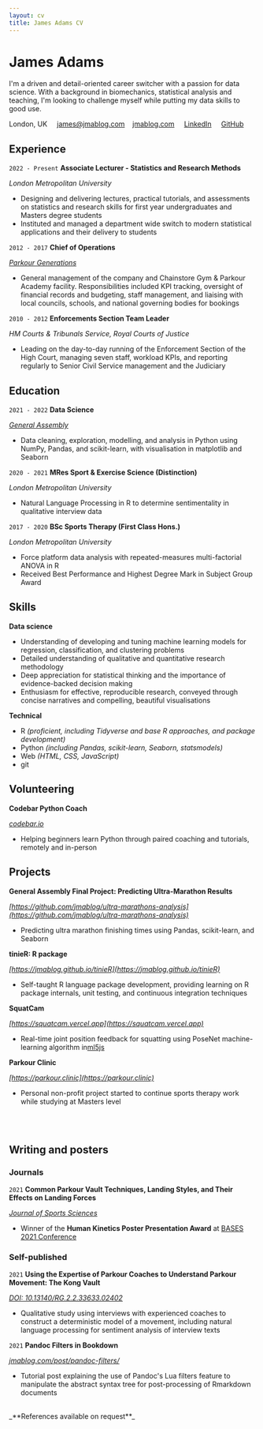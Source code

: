 ```yaml
---
layout: cv
title: James Adams CV
---
```

# James Adams
I'm a driven and detail-oriented career switcher with a passion for data science. With a background in biomechanics, statistical analysis and teaching, I'm looking to challenge myself while putting my data skills to good use.

<div id="webaddress">
<a id="address">London, UK &nbsp;&nbsp;&nbsp; </a>
<a href="james@jmablog.com">james@jmablog.com</a>
&nbsp;&nbsp; <a href="https://jmablog.com">jmablog.com</a>
&nbsp;&nbsp;&nbsp; <span class="linebreak"></span><i class="fab fa-linkedin hide-icon"></i> <a class="print-url" href="https://www.linkedin.com/in/jmablog"><span>LinkedIn</span></a>
&nbsp;&nbsp;&nbsp; <i class="fab fa-github hide-icon"></i> <a class="print-url pipebreak" href="https://github.com/jmablog"><span>GitHub</span></a>
</div>

## Experience

`2022 - Present`
**Associate Lecturer - Statistics and Research Methods**

*London Metropolitan University*

- Designing and delivering lectures, practical tutorials, and assessments on statistics and research skills for first year undergraduates and Masters degree students
- Instituted and managed a department wide switch to modern statistical applications and their delivery to students

`2012 - 2017`
**Chief of Operations**

*[Parkour Generations](https://parkourgenerations.com/)*

- General management of the company and Chainstore Gym & Parkour Academy facility. Responsibilities included KPI tracking, oversight of financial records and budgeting, staff management, and liaising with local councils, schools, and national governing bodies for bookings

`2010 - 2012`
**Enforcements Section Team Leader**

*HM Courts & Tribunals Service, Royal Courts of Justice*

- Leading on the day-to-day running of the Enforcement Section of the High Court, managing seven staff, workload KPIs, and reporting regularly to Senior Civil Service management and the Judiciary

## Education

`2021 - 2022`
__Data Science__

[*General Assembly*](https://generalassemb.ly/)

- Data cleaning, exploration, modelling, and analysis in Python using NumPy, Pandas, and scikit-learn, with visualisation in matplotlib and Seaborn

`2020 - 2021`
__MRes Sport & Exercise Science (Distinction)__

*London Metropolitan University*

- Natural Language Processing in R to determine sentimentality in qualitative interview data

`2017 - 2020`
__BSc Sports Therapy (First Class Hons.)__

*London Metropolitan University*

- Force platform data analysis with repeated-measures multi-factorial ANOVA in R
- Received Best Performance and Highest Degree Mark in Subject Group Award

## Skills

**Data science**

- Understanding of developing and tuning machine learning models for regression, classification, and clustering problems
- Detailed understanding of qualitative and quantitative research methodology
- Deep appreciation for statistical thinking and the importance of evidence-backed decision making
- Enthusiasm for effective, reproducible research, conveyed through concise narratives and compelling, beautiful visualisations

**Technical**

- R *(proficient, including Tidyverse and base R approaches, and package development)*
- Python *(including Pandas, scikit-learn, Seaborn, statsmodels)*
- Web *(HTML, CSS, JavaScript)*
- git

## Volunteering

**Codebar Python Coach**

[*codebar.io*](https://www.codebar.io/)

- Helping beginners learn Python through paired coaching and tutorials, remotely and in-person

## Projects

**General Assembly Final Project: Predicting Ultra-Marathon Results**

*[https://github.com/jmablog/ultra-marathons-analysis](https://github.com/jmablog/ultra-marathons-analysis)*

- Predicting ultra marathon finishing times using Pandas, scikit-learn, and Seaborn

**tinieR: R package**

*[https://jmablog.github.io/tinieR](https://jmablog.github.io/tinieR)*

- Self-taught R language package development, providing learning on R package internals, unit testing, and continuous integration techniques

**SquatCam**

*[https://squatcam.vercel.app](https://squatcam.vercel.app)*

- Real-time joint position feedback for squatting using PoseNet machine-learning algorithm in[ml5js](https://ml5js.org/)

**Parkour Clinic**

*[https://parkour.clinic](https://parkour.clinic)*

- Personal non-profit project started to continue sports therapy work while studying at Masters level

<br><br>

## Writing and posters

### Journals

`2021`
**Common Parkour Vault Techniques, Landing Styles, and Their Effects on Landing Forces**

*[Journal of Sports Sciences](https://www.tandfonline.com/doi/full/10.1080/02640414.2021.1978748)*

- Winner of the **Human Kinetics Poster Presentation Award** at [BASES 2021 Conference](https://www.bases.org.uk/article-annual_conference_2021_award_winners_announced.html)

### Self-published

`2021`
**Using the Expertise of Parkour Coaches to Understand Parkour Movement: The Kong Vault**

*[DOI: 10.13140/RG.2.2.33633.02402](http://dx.doi.org/10.13140/RG.2.2.33633.02402)*

- Qualitative study using interviews with experienced coaches to construct a deterministic model of a movement, including natural language processing for sentiment analysis of interview texts

`2021`
**Pandoc Filters in Bookdown**

*[jmablog.com/post/pandoc-filters/](https://jmablog.com/post/pandoc-filters/)*

- Tutorial post explaining the use of Pandoc's Lua filters feature to manipulate the abstract syntax tree for post-processing of Rmarkdown documents

<br>
_**References available on request**_

<!-- ### Footer

Last updated: Feb 2022 -->